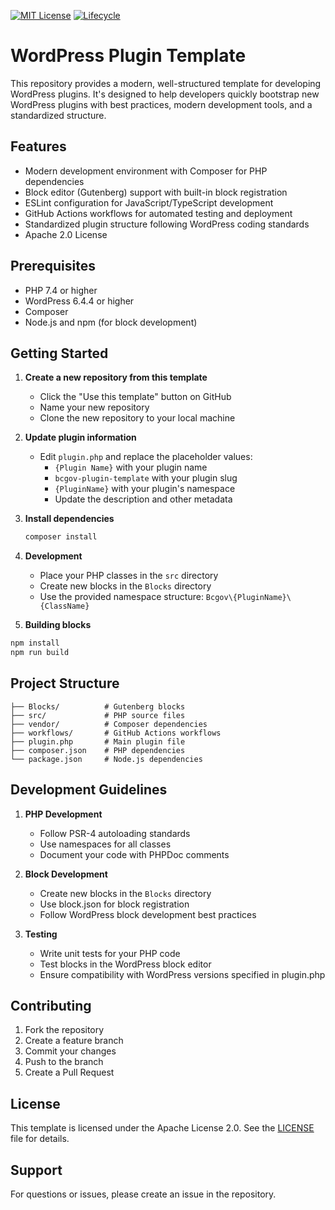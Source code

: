 [![MIT License](https://img.shields.io/github/license/bcgov/quickstart-openshift.svg)](/LICENSE)
[![Lifecycle](https://img.shields.io/badge/Lifecycle-Experimental-339999)](https://github.com/bcgov/repomountie/blob/master/doc/lifecycle-badges.md)

# WordPress Plugin Template
This repository provides a modern, well-structured template for developing WordPress plugins. It's designed to help developers quickly bootstrap new WordPress plugins with best practices, modern development tools, and a standardized structure.

## Features

- Modern development environment with Composer for PHP dependencies
- Block editor (Gutenberg) support with built-in block registration
- ESLint configuration for JavaScript/TypeScript development
- GitHub Actions workflows for automated testing and deployment
- Standardized plugin structure following WordPress coding standards
- Apache 2.0 License

## Prerequisites

- PHP 7.4 or higher
- WordPress 6.4.4 or higher
- Composer
- Node.js and npm (for block development)

## Getting Started

1. **Create a new repository from this template**
   - Click the "Use this template" button on GitHub
   - Name your new repository
   - Clone the new repository to your local machine

2. **Update plugin information**
   - Edit `plugin.php` and replace the placeholder values:
     - `{Plugin Name}` with your plugin name
     - `bcgov-plugin-template` with your plugin slug
     - `{PluginName}` with your plugin's namespace
     - Update the description and other metadata

3. **Install dependencies**

   ```bash
   composer install
   ```

4. **Development**
   - Place your PHP classes in the `src` directory
   - Create new blocks in the `Blocks` directory
   - Use the provided namespace structure: `Bcgov\{PluginName}\{ClassName}`

5. **Building blocks**

```bash
npm install
npm run build
```

## Project Structure

```shell
├── Blocks/          # Gutenberg blocks
├── src/             # PHP source files
├── vendor/          # Composer dependencies
├── workflows/       # GitHub Actions workflows
├── plugin.php       # Main plugin file
├── composer.json    # PHP dependencies
└── package.json     # Node.js dependencies
```

## Development Guidelines

1. **PHP Development**
   - Follow PSR-4 autoloading standards
   - Use namespaces for all classes
   - Document your code with PHPDoc comments

2. **Block Development**
   - Create new blocks in the `Blocks` directory
   - Use block.json for block registration
   - Follow WordPress block development best practices

3. **Testing**
   - Write unit tests for your PHP code
   - Test blocks in the WordPress block editor
   - Ensure compatibility with WordPress versions specified in plugin.php

## Contributing

1. Fork the repository
2. Create a feature branch
3. Commit your changes
4. Push to the branch
5. Create a Pull Request

## License

This template is licensed under the Apache License 2.0. See the [LICENSE](LICENSE) file for details.

## Support

For questions or issues, please create an issue in the repository.
